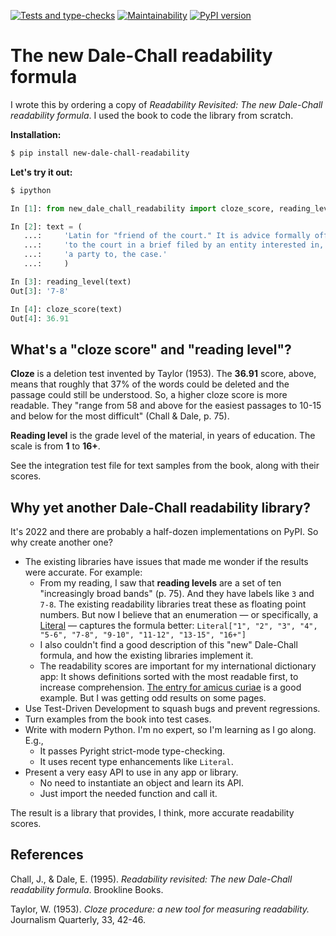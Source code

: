 [![Tests and type-checks](https://github.com/public-law/new-dale-chall-readability/actions/workflows/python-app.yml/badge.svg)](https://github.com/public-law/new-dale-chall-readability/actions/workflows/python-app.yml) [![Maintainability](https://api.codeclimate.com/v1/badges/ef1198fa2d9246aa3c7d/maintainability)](https://codeclimate.com/github/public-law/new-dale-chall-readability/maintainability) [![PyPI version](https://badge.fury.io/py/new-dale-chall-readability.svg)](https://badge.fury.io/py/new-dale-chall-readability)



# The new Dale-Chall readability formula

I wrote this by ordering a copy of _Readability Revisited: The new Dale-Chall readability formula_. I used the book to code the library from scratch. 


**Installation:**

```bash
$ pip install new-dale-chall-readability
```

**Let's try it out:**

```bash
$ ipython
```

```python
In [1]: from new_dale_chall_readability import cloze_score, reading_level

In [2]: text = (
   ...:     'Latin for "friend of the court." It is advice formally offered '
   ...:     'to the court in a brief filed by an entity interested in, but not '
   ...:     'a party to, the case.'
   ...:     )

In [3]: reading_level(text)
Out[3]: '7-8'

In [4]: cloze_score(text)
Out[4]: 36.91
```

## What's a "cloze score" and "reading level"?

**Cloze** is a deletion test invented by Taylor (1953). The **36.91** score, above, means that roughly that 37% of the words could be deleted and the passage could still be understood. So, a
higher cloze score is more readable. They "range from 58 and above for the easiest passages to 10-15 and below for the most difficult" (Chall & Dale, p. 75).

**Reading level** is the grade level of the material, in years of education. The scale is from
**1** to **16+**.

See the integration test file for text samples from the book, along with their scores. 


## Why yet another Dale-Chall readability library?

It's 2022 and there are probably a half-dozen implementations on PyPI.
So why create another one?

* The existing libraries have issues that made me wonder if the results were accurate. For example:    
  * From my reading, I saw that **reading levels** are a set of
    ten "increasingly broad bands" (p. 75). 
    And they have labels like `3` and `7-8`.
    The existing readability libraries treat these as floating point numbers. 
    But now I believe that an enumeration — or specifically,
    a [Literal](https://docs.python.org/3/library/typing.html#typing.Literal) — captures the formula better:
    `Literal["1", "2", "3", "4", "5-6", "7-8", "9-10", "11-12", "13-15", "16+"]`
  * I also couldn't find a good description of this "new" Dale-Chall formula, and how the
    existing libraries implement it.
  * The readability scores are important for my international dictionary app: 
    It shows definitions sorted with the most readable first, to increase comprehension.
    [The entry for amicus curiae](https://www.public.law/dictionary/entries/amicus-curiae)
    is a good example.
    But I was getting odd results on some pages.
* Use Test-Driven Development to squash bugs and prevent regressions.
* Turn examples from the book into test cases.
* Write with modern Python. I'm no expert, so I'm learning as I go along. E.g., 
  * It passes Pyright strict-mode type-checking.
  * It uses recent type enhancements like `Literal`.
* Present a very easy API to use in any app or library.
  * No need to instantiate an object and learn its API.
  * Just import the needed function and call it.


The result is a library that provides, I think, more accurate readability scores.


## References

Chall, J., & Dale, E. (1995). _Readability revisited: The new Dale-Chall readability formula_.
Brookline Books.

Taylor, W. (1953). _Cloze procedure: a new tool for measuring readability._ Journalism Quarterly, 33, 42-46.
